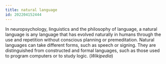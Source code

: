 ```yaml
---
title: natural language
id: 202204152444
---
```


In neuropsychology, linguistics and the philosophy of language,  a natural language is any language that has evolved naturally in humans through the use and repetition without conscious planning or premeditation. Natural languages can take different forms, such as speech or signing. They are distinguished from constructed and formal languages, such as those used to program computers or to study logic. (*Wikipedia*)
